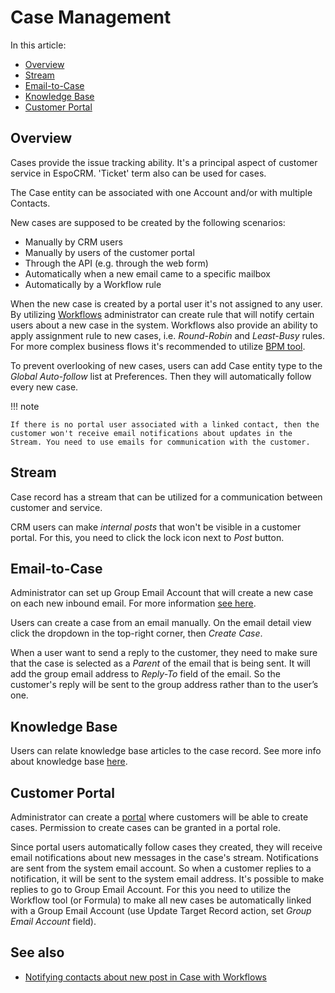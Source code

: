# Case Management

In this article:

* [Overview](#overview)
* [Stream](#stream)
* [Email-to-Case](#email-to-case)
* [Knowledge Base](#knowledge-base)
* [Customer Portal](#customer-portal)


## Overview

Cases provide the issue tracking ability. It's a principal aspect of customer service in EspoCRM. 'Ticket' term also can be used for cases.

The Case entity can be associated with one Account and/or with multiple Contacts.

New cases are supposed to be created by the following scenarios:

* Manually by CRM users
* Manually by users of the customer portal
* Through the API (e.g. through the web form)
* Automatically when a new email came to a specific mailbox
* Automatically by a Workflow rule

When the new case is created by a portal user it's not assigned to any user. By utilizing [Workflows](../administration/workflows.md) administrator can create rule that will notify certain users about a new case in the system. Workflows also provide an ability to apply assignment rule to new cases, i.e. *Round-Robin* and *Least-Busy* rules. For more complex business flows it's recommended to utilize [BPM tool](../administration/bpm.md).

To prevent overlooking of new cases, users can add Case entity type to the *Global Auto-follow* list at Preferences. Then they will automatically follow every new case.

!!! note

    If there is no portal user associated with a linked contact, then the customer won't receive email notifications about updates in the Stream. You need to use emails for communication with the customer.

## Stream

Case record has a stream that can be utilized for a communication between customer and service.

CRM users can make *internal posts* that won't be visible in a customer portal. For this, you need to click the lock icon next to *Post* button.

## Email-to-Case

Administrator can set up Group Email Account that will create a new case on each new inbound email. For more information [see here](../administration/emails.md).

Users can create a case from an email manually. On the email detail view click the dropdown in the top-right corner, then *Create Case*.

When a user want to send a reply to the customer, they need to make sure that the case is selected as a *Parent* of the email that is being sent. It will add the group email address to *Reply-To* field of the email. So the customer's reply will be sent to the group address rather than to the user’s one.

## Knowledge Base

Users can relate knowledge base articles to the case record. See more info about knowledge base [here](knowledge-base.md).

## Customer Portal

Administrator can create a [portal](../administration/portal.md) where customers will be able to create cases. Permission to create cases can be granted in a portal role.

Since portal users automatically follow cases they created, they will receive email notifications about new messages in the case's stream. Notifications are sent from the system email account. So when a customer replies to a notification, it will be sent to the system email address. It's possible to make replies to go to Group Email Account. For this you need to utilize the Workflow tool (or Formula) to make all new cases be automatically linked with a Group Email Account (use Update Target Record action, set *Group Email Account* field). 

## See also

* [Notifying contacts about new post in Case with Workflows](https://www.espocrm.com/blog/notifying-contacts-about-new-post-in-case-with-workflows/)
